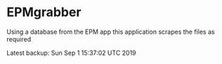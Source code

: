 # EPMgrabber
Using a database from the EPM app this application scrapes the files as required


Latest backup: Sun Sep 1 15:37:02 UTC 2019
